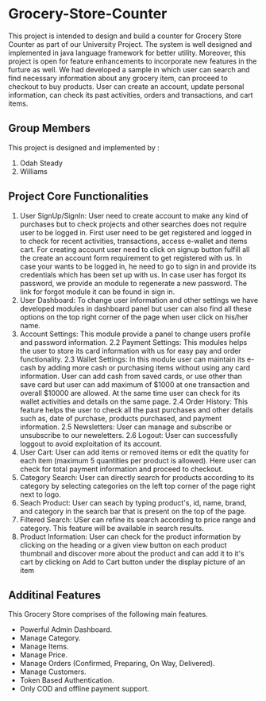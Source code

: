 
# Grocery-Store-Counter
This project is intended to design and build a counter for Grocery Store Counter as part of our University Project. The system is well designed and implemented in java language framework for better utility. Moreover, this project is open for feature enhancements to incorporate new features in the furture as well. We had developed a sample in which user can search and find necessary information about any grocery item, can proceed to checkout to buy products. User can create an account, update personal information, can check its past activities, orders and transactions, and cart items.


## Group Members
  This project is designed and implemented by : 
  1. Odah Steady
  2. Williams

## Project Core Functionalities
  1. User SignUp/SignIn: User need to create account to make any kind of purchases but to check projects and other searches does not require user to be logged in. First user need to be get registered and logged in to check for recent activities, transactions, access e-wallet and items cart. For creating account user need to click on signup button fulfill all the create an account form requirement to get registered with us. In case your wants to be logged in, he need to go to sign in and provide its credentials which has been set up with us. In case user has forgot its password, we provide an module to regenerate a new password. The link for forgot module it can be found in sign in.
  2. User Dashboard: To change user information and other settings we have developed modules in dashboard panel but user can also find all these options on the top right corner of the page when user click on his/her name.
  3. Account Settings: This module provide a panel to change users profile and password information. 2.2 Payment Settings: This modules helps the user to store its card information with us for easy pay and order functionality. 2.3 Wallet Settings: In this module user can maintain its e-cash by adding more cash or purchasing items without using any card information. User can add cash from saved cards, or use other than save card but user can add maximum of $1000 at one transaction and overall $10000 are allowed. At the same time user can check for its wallet activities and details on the same page. 2.4 Order History: This feature helps the user to check all the past purchases and other details such as, date of purchase, products purchased, and payment information. 2.5 Newsletters: User can manage and subscribe or unsubscribe to our neweletters. 2.6 Logout: User can successfully loggout to avoid exploitation of its account.
  4. User Cart: User can add items or removed items or edit the quatity for each item (maximum 5 quantities per product is allowed). Here user can check for total payment information and proceed to checkout.
  5. Category Search: User can directly search for products according to its category by selecting categories on the left top corner of the page right next to logo.
  6. Seach Product: User can seach by typing product's, id, name, brand, and category in the search bar that is present on the top of the page.
  7. Filtered Search: USer can refine its search according to price range and category. This feature will be available in search results.
  8. Product Information: User can check for the product information by clicking on the heading or a given view button on each product thumbnail and discover more about the product and can add it to it's cart by clicking on Add to Cart button under the display picture of an item





## Additinal Features
  This Grocery Store comprises of the following main features.
  * Powerful Admin Dashboard.
  * Manage Category.
  * Manage Items.
  * Manage Price.
  * Manage Orders (Confirmed, Preparing, On Way, Delivered).
  * Manage Customers.
  * Token Based Authentication.
  * Only COD and offline payment support.
  

